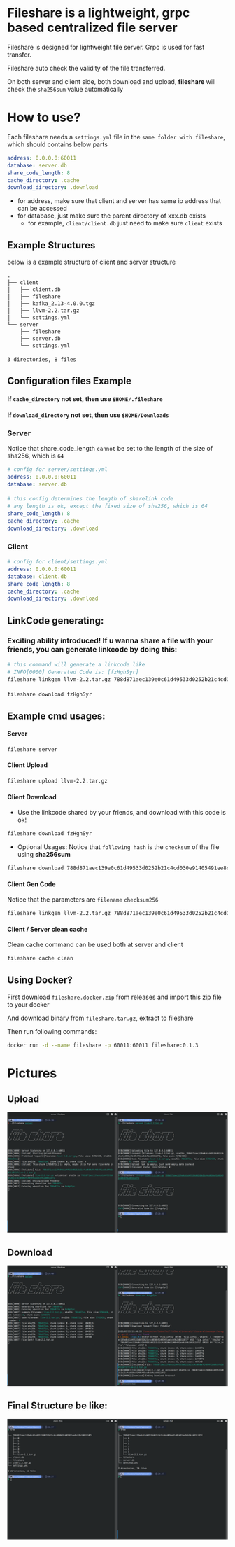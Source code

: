 # Fileshare is a lightweight, grpc based centralized file server
Fileshare is designed for lightweight file server. Grpc is used for fast transfer.

Fileshare auto check the validity of the file transferred.

On both server and client side, both download and upload, **fileshare** will check the `sha256sum` value automatically

# How to use?
Each fileshare needs a `settings.yml` file in the `same folder with fileshare`, which should contains below parts

``` yaml
address: 0.0.0.0:60011
database: server.db
share_code_length: 8
cache_directory: .cache
download_directory: .download
```

- for address, make sure that client and server has same ip address that can be accessed
- for database, just make sure the parent directory of xxx.db exists
    - for example, `client/client.db` just need to make sure `client` exists

## Example Structures
below is a example structure of client and server structure
```
.
├── client
│   ├── client.db
│   ├── fileshare
│   ├── kafka_2.13-4.0.0.tgz
│   ├── llvm-2.2.tar.gz
│   └── settings.yml
└── server
    ├── fileshare
    ├── server.db
    └── settings.yml

3 directories, 8 files
```

## Configuration files Example

#### If `cache_directory` not set, then use `$HOME/.fileshare`

#### If `download_directory` not set, then use `$HOME/Downloads`

### Server
Notice that share_code_length `cannot` be set to the length of the size of sha256, which is `64`
``` yaml
# config for server/settings.yml
address: 0.0.0.0:60011
database: server.db

# this config determines the length of sharelink code
# any length is ok, except the fixed size of sha256, which is 64
share_code_length: 8
cache_directory: .cache
download_directory: .download
```

### Client
``` yaml
# config for client/settings.yml
address: 0.0.0.0:60011
database: client.db
share_code_length: 8
cache_directory: .cache
download_directory: .download
```

## LinkCode generating:
### Exciting ability introduced! If u wanna share a file with your friends, you can generate linkcode by doing this:

``` sh
# this command will generate a linkcode like
# INFO[0000] Generated Code is: [fzHghSyr]
fileshare linkgen llvm-2.2.tar.gz 788d871aec139e0c61d49533d0252b21c4cd030e91405491ee8cb9b2d0311072

fileshare download fzHghSyr
```

## Example cmd usages:

#### Server
``` sh
fileshare server
```

#### Client Upload
``` sh
fileshare upload llvm-2.2.tar.gz
```

#### Client Download
- Use the linkcode shared by your friends, and download with this code is ok!
``` sh
fileshare download fzHghSyr
```

- Optional Usages: Notice that `following hash` is the `checksum` of the file using **sha256sum**
``` sh
fileshare download 788d871aec139e0c61d49533d0252b21c4cd030e91405491ee8cb9b2d0311072
```

#### Client Gen Code
Notice that the parameters are `filename` `checksum256`
``` sh
fileshare linkgen llvm-2.2.tar.gz 788d871aec139e0c61d49533d0252b21c4cd030e91405491ee8cb9b2d0311072
```

#### Client / Server clean cache
Clean cache command can be used both at server and client
``` sh
fileshare cache clean
```


## Using Docker?
First download `fileshare.docker.zip` from releases and import this zip file to your docker

And download binary from `fileshare.tar.gz`, extract to fileshare

Then run following commands:
``` sh
docker run -d --name fileshare -p 60011:60011 fileshare:0.1.3
```

# Pictures
## Upload
![](docs/pictures/upload.png)
## Download
![](docs/pictures/download.png)

## Final Structure be like:
![](docs/pictures/final-structure.png)
